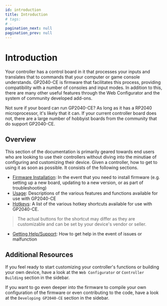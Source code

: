 ```yaml
---
id: introduction
title: Introduction
# tags:
# - 
pagination_next: null
pagination_prev: null
---
```



# Introduction

Your controller has a control board in it that processes your inputs and translates that to commands that your computer or game console understands. GP2040-CE is firmware that facilitates this process, providing compatibility with a number of consoles and input modes. In addition to this, there are many other useful features through the Web Configurator and the system of community developed add-ons.

Not sure if your board can run GP2040-CE? As long as it has a RP2040 microprocessor, it's likely that it can. If your current controller board does not, there are a large number of hobbyist boards from the community that do support GP2040-CE.

## Overview

This section of the documentation is primarily geared towards end users who are looking to use their controllers without diving into the minutiae of configuring and customizing their device. Given a controller, how to get to using it as soon as possible. It consists of the following sections.

- [Firmware Installation](./installation.md "GP2040-CE | Firmware Installation"): In the event that you need to install firmware (e.g. setting up a new board, updating to a new version, or as part of troubleshooting)
- [Usage](./usage.mdx "GP2040-CE | Usage"): Descriptions of the various features and functions available for use with GP2040-CE
- [Hotkeys](./hotkeys.mdx "GP2040-CE | Hotkeys"): A list of the various hotkey shortcuts available for use with GP2040-CE.

> The actual buttons for the shortcut may differ as they are customizable and can be set by your device's vendor or seller.

- [Getting Help/Support](./getting-help-support.md "GP2040-CE | Getting Help"): How to get help in the event of issues or malfunction

## Additional Resources

If you feel ready to start customizing your controller's functions or building your own device, have a look at the `Web Configurator` or `Controller Building` section in the sidebar.

If you want to go even deeper into the firmware to compile your own configuration of the firmware or even contributing to the code, have a look at the `Developing GP2040-CE` section in the sidebar.
